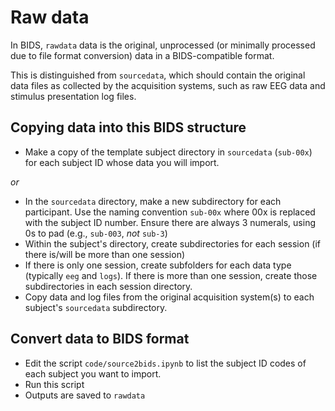 # Raw data
In BIDS, `rawdata` data is the original, unprocessed (or minimally processed due to file format conversion) data in a BIDS-compatible format.

This is distinguished from `sourcedata`, which should contain the original data files as collected by the acquisition systems, such as raw EEG data and stimulus presentation log files.

## Copying data into this BIDS structure
- Make a copy of the template subject directory in `sourcedata` (`sub-00x`) for each subject ID whose data you will import.

*or*

- In the `sourcedata` directory, make a new subdirectory for each participant. Use the naming convention `sub-00x` where 00x is replaced with the subject ID number. Ensure there are always 3 numerals, using 0s to pad (e.g., `sub-003`, *not* `sub-3`)
- Within the subject's directory, create subdirectories for each session (if there is/will be more than one session)
- If there is only one session, create subfolders for each data type (typically `eeg` and `logs`). If there is more than one session, create those subdirectories in each session directory.
- Copy data and log files from the original acquisition system(s) to each subject's `sourcedata` subdirectory.

## Convert data to BIDS format
- Edit the script `code/source2bids.ipynb` to list the subject ID codes of each subject you want to import.
- Run this script
- Outputs are saved to `rawdata`
